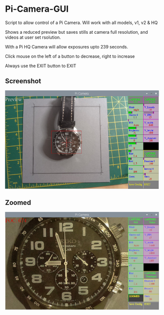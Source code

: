# Pi-Camera-GUI

Script to allow control of a Pi Camera. Will work with all models, v1, v2 & HQ

Shows a reduced preview but saves stills at camera full resolution, and videos at user set rsolution.

With a Pi HQ Camera will allow exposures upto 239 seconds.

Click mouse on the left of a button to decrease, right to increase

Always use the EXIT button to EXIT

## Screenshot

![screenshot](screen001.jpg)

## Zoomed

![screenshot](zoomed.jpg)
